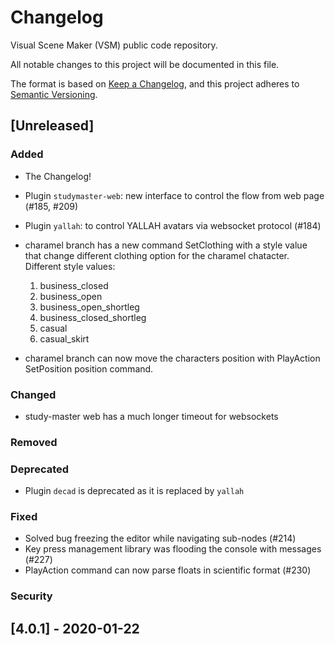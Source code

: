 # Changelog

Visual Scene Maker (VSM) public code repository.

All notable changes to this project will be documented in this file.

The format is based on [Keep a Changelog](https://keepachangelog.com/en/1.0.0/),
and this project adheres to [Semantic Versioning](https://semver.org/spec/v2.0.0.html).

## [Unreleased]

### Added
- The Changelog!
- Plugin `studymaster-web`: new interface to control the flow from web page (#185, #209)
- Plugin `yallah`: to control YALLAH avatars via websocket protocol (#184)
- charamel branch has a new command SetClothing  with a style value that change different clothing option for the
charamel chatacter. Different style values:
  1. business_closed
  2. business_open
  3. business_open_shortleg
  4. business_closed_shortleg
  5. casual
  6. casual_skirt

- charamel branch can now move the characters position with PlayAction SetPosition position command. 
### Changed
- study-master web has a much longer timeout for websockets
### Removed
### Deprecated
- Plugin `decad` is deprecated as it is replaced by `yallah`
### Fixed
- Solved bug freezing the editor while navigating sub-nodes (#214)
- Key press management library was flooding the console with messages (#227)
- PlayAction command can now parse floats in scientific format (#230)
### Security

## [4.0.1] - 2020-01-22
